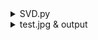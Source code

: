 <details>
  <summary>SVD.py</summary>

```python
from google.colab import drive
import sys
drive.mount('/content/drive/')
sys.path.append('/content/drive/MyDrive/線性代數作業/')

# _*_ coding:utf-8_*_
import numpy as np #導入numpy,且np為簡稱
import cv2 #導入cv2

# 使用絕對路徑或確認圖片檔案與notebook在同一目錄下
# 假設圖片檔案在 '/content/drive/MyDrive/線性代數作業/' 目錄下
img_org = cv2.imread('/content/drive/MyDrive/線性代數作業/test.jpg') #讀取圖片並儲存在img_org中

# 檢查圖片是否成功載入
if img_org is None:
    print("Error: Could not read the image file 'test.jpg'.")
    # 可以選擇在此處退出程式或進行其他錯誤處理
    exit() # 例如，直接退出

print('image shape is ', img_org.shape) #打印原本的圖片形狀,應顯示(高度, 寬度, 顏色通道數)

#定義SVD壓縮函數
def svd_compression(img, k): #定義一個函數,接受圖像img和奇異值數量k參數
  res_image = np.zeros_like(img, dtype=np.float64) #創建一個與IMG形狀相同的零矩陣來儲存壓縮後的結果, 使用浮點數類型
  for i in range(img.shape[2]): #迭代圖像的每個顏色通道(R,G,B)
    #進行奇異值分解,從svd函數得到的奇異值sigma是從大到小排列的
    U, Sigma, VT = np.linalg.svd(img[:,:,i]) #對第i個顏色通道進行SVD分解,得到U矩陣,奇異值Sigma和VT矩陣

    # 確保k值不超過奇異值的數量
    k_actual = min(k, Sigma.shape[0])

    # 重構壓縮後的圖像通道，選擇U的前k_actual列
    res_image[:,:,i] = U[:, :k_actual].dot(np.diag(Sigma[:k_actual])).dot(VT[:k_actual,:])


  return res_image

#保留前k個奇異值,這四行對圖像進行不同程度的壓縮,分別保留300,200,100和50個奇異值
res1 = svd_compression(img_org,k=544)
res2 = svd_compression(img_org,k=100)
res3 = svd_compression(img_org,k=50)
res4 = svd_compression(img_org,k=25)

row11 = np.hstack((res1, res2)) #將res1和res2水平拼接成一行
row22 = np.hstack((res3, res4)) #將res3和res4水平拼接成一行
res = np.vstack((row11,row22)) #將row11和row22垂直拼接成最終結果

from google.colab.patches import cv2_imshow # Import the necessary function

cv2_imshow(res) #顯示拼接後的圖像
# cv2.waitKey(0) #等待按鍵輸入以關閉顯示窗口
# cv2.destroyAllWindows() #關閉所有OpenCV顯示窗口
```

</details> 


<details>
  <summary>test.jpg & output</summary>

<h2>**test**<h2/>

![SVD原圖](https://github.com/user-attachments/assets/c09ed807-0b43-4ec1-8006-2c3915ae2e13)

<h2>**output**<h2/>

![SVD](https://github.com/user-attachments/assets/d858a1ae-e630-4057-95a9-c76fb921d412)


</details> 
